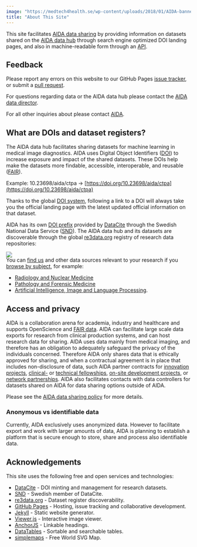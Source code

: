 ```yaml
---
image: "https://medtech4health.se/wp-content/uploads/2018/01/AIDA-banner-smal.jpg"
title: "About This Site"
---
```

This site facilitates [AIDA data sharing](../sharing/) by providing information
on datasets shared on the [AIDA data hub](https://medtech4health.se/aida/datahub/)
through search engine optimized DOI landing pages, and also in machine-readable
form through an [API](api/).

## Feedback
Please report any errors on this website to our GitHub Pages
[issue tracker](https://github.com/aida-doi-repository/aida-doi-repository.github.io/issues),
or submit a [pull request](https://github.com/aida-doi-repository/aida-doi-repository.github.io/pulls).

For questions regarding data or the AIDA data hub please contact the
[AIDA data director](mailto:aida-data-director@medtech4health.se).

For all other inquiries about please contact [AIDA](mailto:aida-director@medtech4health.se).

## What are DOIs and dataset registers?
The AIDA data hub facilitates sharing datasets for machine learning in medical
image diagnostics. AIDA uses
Digital Object Identifiers ([DOI](https://www.doi.org/)) to increase exposure
and impact of the shared datasets. These DOIs help make the datasets more findable,
accessible, interoperable, and reusable ([FAIR](https://www.go-fair.org/)).

Example: 10.23698/aida/ctpa &rarr;
[https://doi.org/10.23698/aida/ctpa](https://doi.org/10.23698/aida/ctpa)

Thanks to the global [DOI system](https://doi.org/), following a link to a DOI
will always take you the official landing page with the latest updated official
information on that dataset.

AIDA has its own [DOI prefix](https://search.datacite.org/works?query=snd.aida)
provided by [DataCite](https://datacite.org) through the
Swedish National Data Service ([SND](https://snd.gu.se/en)).
The AIDA data hub and its datasets are discoverable through the global
[re3data.org](https://www.re3data.org) registry of research data repositories:

<a id="badge" href="https://www.re3data.org/repository/r3d100013031">
  <img src="/assets/icons/badges/re3data-large.png" style="margin-bottom: -2em;">
</a>

You can [find us](https://www.re3data.org/repository/r3d100013031) and other
data sources relevant to your research if you
[browse by subject](https://www.re3data.org/browse/by-subject/), for example:

* [Radiology and Nuclear Medicine](https://www.re3data.org/search?query=&subjects%5B%5D=20530%20Radiology%20and%20Nuclear%20Medicine)
* [Pathology and Forensic Medicine](https://www.re3data.org/search?query=&subjects%5B%5D=20506%20Pathology%20and%20Forensic%20Medicine)
* [Artificial Intelligence, Image and Language Processing](https://www.re3data.org/search?subjects[]=40904%20Artificial%20Intelligence,%20Image%20and%20Language%20Processing).

## Access and privacy
AIDA is a collaboration arena for academia, industry and healthcare and supports OpenScience and [FAIR data](https://www.go-fair.org/fair-principles/). AIDA can facilitate large scale data exports for research from clinical production systems, and can host research data for sharing. AIDA uses data mainly from medical imaging, and therefore has an obligation to adequately safeguard the privacy of the individuals concerned. Therefore AIDA only shares data that is ethically approved for sharing, and when a contractual agreement is in place that includes non-disclosure of data, such AIDA partner contracts for [innovation projects](https://medtech4health.se/aida/ansok-om-innovationsprojekt/), [clinical-](https://medtech4health.se/aida/ansok-klinisk-fellow/) or [technical fellowships](https://medtech4health.se/aida/ansok-om-teknisk-fellow/), [on-site development projects](https://medtech4health.se/aida/ansok-om-pa-plats-utveckling/), or [network partnerships](https://medtech4health.se/aida/partnerskap/). AIDA also facilitates contacts with data controllers for datasets shared on AIDA for data sharing options outside of AIDA.

Please see the [AIDA data sharing policy](../sharing/) for more details.

### Anonymous vs identifiable data
Currently, AIDA exclusively uses anonymized data. However to facilitate export and work with larger amounts of data, AIDA is planning to establish a platform that is secure enough to store, share and process also identifiable data.

## Acknowledgements
This site uses the following free and open services and technologies:

* [DataCite](https://datacite.org) - DOI minting and management for research datasets.
* [SND](https://snd.gu.se/en) - Swedish member of DataCite.
* [re3data.org](https://www.re3data.org) - Dataset register discoverability.
* [GitHub Pages](https://pages.github.com/) - Hosting, issue tracking and collaborative development.
* [Jekyll](https://jekyllrb.com/) - Static website generator.
* [Viewer.js](https://github.com/fengyuanchen/viewerjs) - Interactive image viewer.
* [AnchorJS](https://www.bryanbraun.com/anchorjs/) - Linkable headings.
* [DataTables](https://datatables.net/) - Sortable and searchable tables.
* [simplemaps](https://simplemaps.com/resources/svg-world) - Free World SVG Map.
